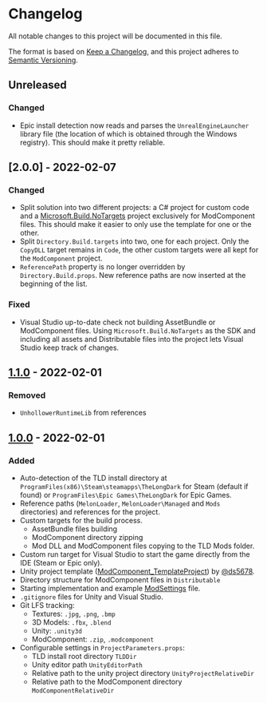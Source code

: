 ﻿# Changelog
All notable changes to this project will be documented in this file.

The format is based on [Keep a Changelog](https://keepachangelog.com/en/1.0.0/),
and this project adheres to [Semantic Versioning](https://semver.org/spec/v2.0.0.html).

## Unreleased

### Changed

- Epic install detection now reads and parses the `UnrealEngineLauncher`
  library file (the location of which is obtained through the Windows
  registry). This should make it pretty reliable.

## [2.0.0] - 2022-02-07

### Changed

- Split solution into two different projects: a C# project for custom code and
  a [Microsoft.Build.NoTargets](https://github.com/microsoft/MSBuildSdks/blob/f3125453cc5e2751bb6fb2a374b8935163d7a69a/src/NoTargets/README.md)
  project exclusively for ModComponent files. This should make it easier to
  only use the template for one or the other.
- Split `Directory.Build.targets` into two, one for each project. Only the
  `CopyDLL` target remains in `Code`, the other custom targets were all kept
  for the `ModComponent` project.
- `ReferencePath` property is no longer overridden by `Directory.Build.props`.
  New reference paths are now inserted at the beginning of the list.

### Fixed

- Visual Studio up-to-date check not building AssetBundle or ModComponent
  files. Using `Microsoft.Build.NoTargets` as the SDK and including all assets
  and Distributable files into the project lets Visual Studio keep track of
  changes.

## [1.1.0] - 2022-02-01

### Removed

- `UnhollowerRuntimeLib` from references

## [1.0.0] - 2022-02-01

### Added

- Auto-detection of the TLD install directory at
  `ProgramFiles(x86)\Steam\steamapps\TheLongDark` for Steam (default if found)
  or `ProgramFiles\Epic Games\TheLongDark` for Epic Games.
- Reference paths (`MelonLoader`, `MelonLoader\Managed` and `Mods`
  directories) and references for the project.
- Custom targets for the build process.
  - AssetBundle files building
  - ModComponent directory zipping
  - Mod DLL and ModComponent files copying to the TLD Mods folder.
- Custom run target for Visual Studio to start the game directly from the IDE
  (Steam or Epic only).
- Unity project template
  ([ModComponent_TemplateProject](https://github.com/ds5678/ModComponent_TemplateProject))
  by [@ds5678](https://github.com/ds5678/).
- Directory structure for ModComponent files in `Distributable`
- Starting implementation and example
  [ModSettings](https://github.com/zeobviouslyfakeacc/ModSettings) file.
- `.gitignore` files for Unity and Visual Studio.
- Git LFS tracking:
  - Textures: `.jpg`, `.png`, `.bmp`
  - 3D Models: `.fbx`, `.blend`
  - Unity: `.unity3d`
  - ModComponent: `.zip`, `.modcomponent`
- Configurable settings in `ProjectParameters.props`:
  - TLD install root directory `TLDDir`
  - Unity editor path `UnityEditorPath`
  - Relative path to the unity project directory `UnityProjectRelativeDir`
  - Relative path to the ModComponent directory `ModComponentRelativeDir`

[1.1.0]: https://github.com/kardyne/TLDModTemplate/releases/tag/v1.1.0
[1.0.0]: https://github.com/kardyne/TLDModTemplate/releases/tag/v1.0.0
